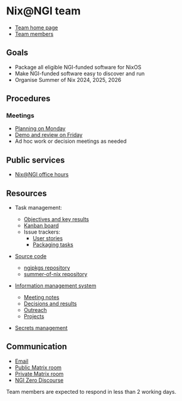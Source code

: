 # Nix@NGI team

* [Team home page](https://nixos.org/community/teams/ngi)
* [Team members](https://github.com/orgs/ngi-nix/teams/team)


## Goals
* Package all eligible NGI-funded software for NixOS
* Make NGI-funded software easy to discover and run
* Organise Summer of Nix 2024, 2025, 2026


## Procedures

### Meetings

* [Planning on Monday](https://calendar.google.com/calendar/event?action=TEMPLATE&tmeid=ZGVlZXQ3dTN0bXNjYmJiZ291NmVnMmJ2djdfMjAyNTAyMjRUMTAwMDAwWiB2YWxlbnRpbi5nYWdhcmluQGdvb2dsZW1haWwuY29t&tmsrc=valentin.gagarin%40googlemail.com&scp=ALL)
* [Demo and review on Friday](https://calendar.google.com/calendar/event?action=TEMPLATE&tmeid=NGpudGFtcm9qN2w3aWxyN2puNmZ2OGdkZ3ZfMjAyNTAyMjFUMTIwMDAwWiB2YWxlbnRpbi5nYWdhcmluQGdvb2dsZW1haWwuY29t&tmsrc=valentin.gagarin%40googlemail.com&scp=ALL)
* Ad hoc work or decision meetings as needed


## Public services

* [Nix@NGI office hours](https://calendar.google.com/calendar/u/0/event?eid=MmFqNzE2MWVkNjI1YzRsdDNsZTcyNWY5MGhfMjAyNTAyMTNUMTQwMDAwWiBiOW81MmZvYnFqYWs4b3E4bGZraGczdDBxZ0Bn)


## Resources

* Task management:
  * [Objectives and key results](https://github.com/orgs/ngi-nix/projects/8/views/14)
  * [Kanban board](https://github.com/orgs/ngi-nix/projects/8/views/5)
  * Issue trackers:
      * [User stories](https://github.com/ngi-nix/summer-of-nix/issues?q=is%3Aissue%20state%3Aopen%20label%3A%22User%20story%22)
      * [Packaging tasks](https://github.com/ngi-nix/ngipkgs/issues?q=is%3Aissue%20state%3Aopen%20label%3Aproject)

* [Source code](https://github.com/ngi-nix/)
  * [ngipkgs repository](https://github.com/ngi-nix/ngipkgs)
  * [summer-of-nix repository](https://github.com/ngi-nix/summer-of-nix)

* [Information management system](https://www.notion.so/nixos-foundation)
  * [Meeting notes](https://www.notion.so/nixos-foundation/17a59d49e1be808a9695fcf86d5b8766?v=596fafe162844f768c68ad3b7c7baa92)
  * [Decisions and results](https://www.notion.so/nixos-foundation/17a59d49e1be80beba5bed2ee55d845b?v=18159d49e1be807ca88f000c1eb0b856)
  * [Outreach](https://www.notion.so/nixos-foundation/Outreach-16059d49e1be8079a5e3efe8a3ab64bb)
  * [Projects](https://www.notion.so/nixos-foundation/15759d49e1be808186e5dc8c2c600ba8?v=9e8141539d9c41ad98ab2368b12d030f)

* [Secrets management](https://vault.nixos.org/)


## Communication

* [Email](mailto:ngi@nixos.org)
* [Public Matrix room](https://matrix.to/#/#ngipkgs:matrix.org)
* [Private Matrix room](https://matrix.to/#/!oClizZxKdAIKhDXVXd:matrix.org?via=matrix.org&via=catgirl.cloud&via=erethon.com)
* [NGI Zero Discourse](https://discourse.nixos.org/c/dev/ngi-zero/45)

Team members are expected to respond in less than 2 working days.
